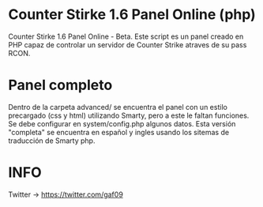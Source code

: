 Counter Stirke 1.6 Panel Online (php)
============================

Counter Stirke 1.6 Panel Online - Beta.
Este script es un panel creado en PHP capaz de controlar un servidor de Counter Strike atraves de su pass RCON.

Panel completo
============================

Dentro de la carpeta advanced/ se encuentra el panel con un estilo precargado (css y html) utilizando Smarty, pero a este le faltan funciones.
Se debe configurar en system/config.php algunos datos.
Esta versión "completa" se encuentra en español y ingles usando los sitemas de traducción de Smarty php.

INFO
============================
Twitter -> https://twitter.com/gaf09